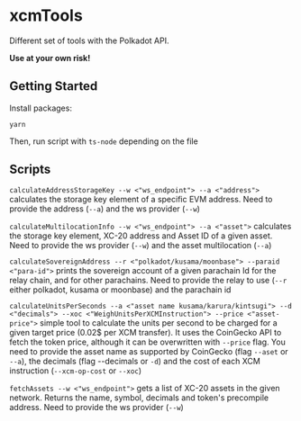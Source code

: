 # xcmTools

Different set of tools with the Polkadot API.

**Use at your own risk!**

## Getting Started

Install packages:

```
yarn
```

Then, run script with `ts-node` depending on the file


## Scripts

`calculateAddressStorageKey --w <"ws_endpoint"> --a <"address">` calculates the storage key element of a specific EVM address. Need to provide the address (`--a`) and the ws provider (`--w`)

`calculateMultilocationInfo --w <"ws_endpoint"> --a <"asset">` calculates the storage key element, XC-20 address and Asset ID of a given asset. Need to provide the ws provider (`--w`) and the asset multilocation (`--a`)  

`calculateSovereignAddress --r <"polkadot/kusama/moonbase"> --paraid <"para-id">` prints the sovereign account of a given parachain Id for the relay chain, and for other parachains. Need to provide the relay to use (`--r` either polkadot, kusama or moonbase) and the parachain id

`calculateUnitsPerSeconds --a <"asset name kusama/karura/kintsugi"> --d <"decimals"> --xoc <"WeighUnitsPerXCMInstruction"> --price <"asset-price">` simple tool to calculate the units per second to be charged for a given target price (0.02$ per XCM transfer). It uses the CoinGecko API to fetch the token price, although it can be overwritten with `--price` flag. You need to provide the asset name as supported by CoinGecko (flag `--aset` or `--a`), the decimals (flag --decimals or `-d`) and the cost of each XCM instruction (`--xcm-op-cost` or `--xoc`)

`fetchAssets --w <"ws_endpoint">` gets a list of XC-20 assets in the given network. Returns the name, symbol, decimals and token's precompile address. Need to provide the ws provider (`--w`)


